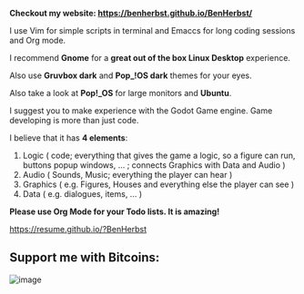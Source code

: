 **Checkout my website: https://benherbst.github.io/BenHerbst/**

I use Vim for simple scripts in terminal and Emaccs for long coding sessions and Org mode.

I recommend **Gnome** for a **great out of the box Linux Desktop** experience.

Also use **Gruvbox dark** and **Pop_!OS dark** themes for your eyes.

Also take a look at **Pop!_OS** for large monitors and **Ubuntu**.

I suggest you to make experience with the Godot Game engine. Game developing is more than just code.

I believe that it has **4 elements**:

1. Logic ( code; everything that gives the game a logic, so a figure can run, buttons popup windows, ... ; connects Graphics with Data and Audio )
2. Audio ( Sounds, Music; everything the player can hear )
3. Graphics ( e.g. Figures, Houses and everything else the player can see )
4. Data ( e.g. dialogues, items, ... )

**Please use Org Mode for your Todo lists. It is amazing!**

https://resume.github.io/?BenHerbst

## Support me with Bitcoins:
![image](https://user-images.githubusercontent.com/83538916/168448619-0bc622cd-47f2-4a28-84e1-e5cadde70669.png)
